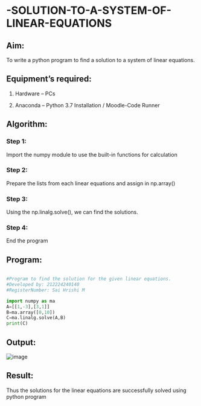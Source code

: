 # -SOLUTION-TO-A-SYSTEM-OF-LINEAR-EQUATIONS

## Aim:

To write a python program to find a solution to a system of linear equations.

## Equipment’s required:

1. 	Hardware – PCs

2. 	Anaconda – Python 3.7 Installation / Moodle-Code Runner

## Algorithm:

### Step 1: 

Import the numpy module to use the built-in functions for calculation

### Step 2: 

Prepare the lists from each linear equations and assign in np.array()

### Step 3: 

Using the np.linalg.solve(), we can find the solutions.

### Step 4: 

End the program

## Program:

```python

#Program to find the solution for the given linear equations.
#Developed by: 212224240140
#RegisterNumber: Sai Hrishi M

import numpy as ma
A=[[1,-3],[3,1]]
B=ma.array([0,10])
C=ma.linalg.solve(A,B)
print(C)

```

## Output:

![image](https://github.com/user-attachments/assets/423f5c3b-faf5-4b44-9cb4-4e3567ff3e4b)

## Result: 
Thus the solutions for the linear equations are successfully solved using python program

